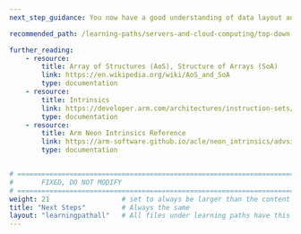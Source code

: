 ```yaml
---
next_step_guidance: You now have a good understanding of data layout and its impact on vectorization.

recommended_path: /learning-paths/servers-and-cloud-computing/top-down-n1/

further_reading:
    - resource:
        title: Array of Structures (AoS), Structure of Arrays (SoA)
        link: https://en.wikipedia.org/wiki/AoS_and_SoA
        type: documentation
    - resource:
        title: Intrinsics
        link: https://developer.arm.com/architectures/instruction-sets/intrinsics/
        type: documentation
    - resource:
        title: Arm Neon Intrinsics Reference
        link: https://arm-software.github.io/acle/neon_intrinsics/advsimd.html 
        type: documentation


# ================================================================================
#       FIXED, DO NOT MODIFY
# ================================================================================
weight: 21                  # set to always be larger than the content in this path, and one more than 'review'
title: "Next Steps"         # Always the same
layout: "learningpathall"   # All files under learning paths have this same wrapper
---
```

